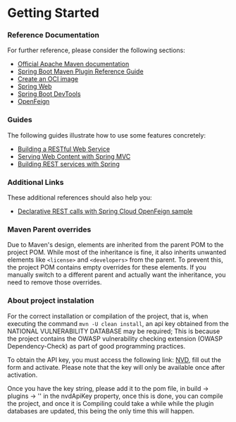 # Getting Started

### Reference Documentation
For further reference, please consider the following sections:

* [Official Apache Maven documentation](https://maven.apache.org/guides/index.html)
* [Spring Boot Maven Plugin Reference Guide](https://docs.spring.io/spring-boot/docs/3.2.7/maven-plugin/reference/html/)
* [Create an OCI image](https://docs.spring.io/spring-boot/docs/3.2.7/maven-plugin/reference/html/#build-image)
* [Spring Web](https://docs.spring.io/spring-boot/docs/3.2.7/reference/htmlsingle/index.html#web)
* [Spring Boot DevTools](https://docs.spring.io/spring-boot/docs/3.2.7/reference/htmlsingle/index.html#using.devtools)
* [OpenFeign](https://docs.spring.io/spring-cloud-openfeign/docs/current/reference/html/)

### Guides
The following guides illustrate how to use some features concretely:

* [Building a RESTful Web Service](https://spring.io/guides/gs/rest-service/)
* [Serving Web Content with Spring MVC](https://spring.io/guides/gs/serving-web-content/)
* [Building REST services with Spring](https://spring.io/guides/tutorials/rest/)

### Additional Links
These additional references should also help you:

* [Declarative REST calls with Spring Cloud OpenFeign sample](https://github.com/spring-cloud-samples/feign-eureka)

### Maven Parent overrides

Due to Maven's design, elements are inherited from the parent POM to the project POM.
While most of the inheritance is fine, it also inherits unwanted elements like `<license>` and `<developers>` from the parent.
To prevent this, the project POM contains empty overrides for these elements.
If you manually switch to a different parent and actually want the inheritance, you need to remove those overrides.


### About project instalation
For the correct installation or compilation of the project, that is, when executing the command ```mvn -U clean install```, an api key obtained from the NATIONAL VULNERABILITY DATABASE may be required; This is because the project contains the OWASP vulnerability checking extension (OWASP Dependency-Check) as part of good programming practices.

To obtain the API key, you must access the following link: [NVD](https://nvd.nist.gov/developers/request-an-api-key), fill out the form and activate. Please note that the key will only be available once after activation.

Once you have the key string, please add it to the pom file, in build -> plugins -> '<!-- OWASP security inspection -->' in the nvdApiKey property, once this is done, you can compile the project, and once it is Compiling could take a while while the plugin databases are updated, this being the only time this will happen.
